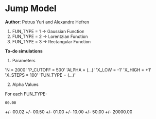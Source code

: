 # Jump Model

**Author:** Petrus Yuri and Alexandre Hefren

1. FUN_TYPE = 1 -> Gaussian Function
2. FUN_TYPE = 2 -> Lorentzian Function
3. FUN_TYPE = 3 -> Rectangular Function

**To-do simulations**

1) Parameters

'N        = 2000'
'P_CUTOFF = 500'
'ALPHA    = (...)'
'X_LOW    = -1'
'X_HIGH   = +1'
'X_STEPS  = 100'
'FUN_TYPE = (...)'

2) Alpha Values

For each FUN_TYPE:

    00.00
+/- 00.02
+/- 00.50
+/- 01.00
+/- 10.00
+/- 50.00
+/- 20000.00
